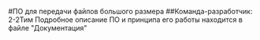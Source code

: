 #ПО для передачи файлов большого размера
##Команда-разработчик: 2-2Тим
Подробное описание ПО и принципа его работы находится в файле "Документация"
